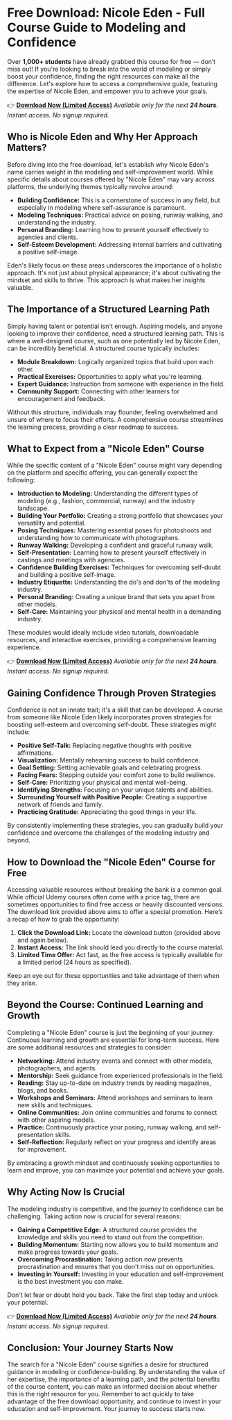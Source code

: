 # Free Download: Nicole Eden - Full Course Guide to Modeling and Confidence

Over **1,000+ students** have already grabbed this course for free — don’t miss out! If you're looking to break into the world of modeling or simply boost your confidence, finding the right resources can make all the difference. Let's explore how to access a comprehensive guide, featuring the expertise of Nicole Eden, and empower you to achieve your goals.

👉 [**Download Now (Limited Access)**](https://udemywork.com/nicole-eden)
_Available only for the next **24 hours**. Instant access. No signup required._

## Who is Nicole Eden and Why Her Approach Matters?

Before diving into the free download, let's establish why Nicole Eden's name carries weight in the modeling and self-improvement world. While specific details about courses offered by "Nicole Eden" may vary across platforms, the underlying themes typically revolve around:

*   **Building Confidence:** This is a cornerstone of success in any field, but especially in modeling where self-assurance is paramount.
*   **Modeling Techniques:** Practical advice on posing, runway walking, and understanding the industry.
*   **Personal Branding:** Learning how to present yourself effectively to agencies and clients.
*   **Self-Esteem Development:** Addressing internal barriers and cultivating a positive self-image.

Eden's likely focus on these areas underscores the importance of a holistic approach. It's not just about physical appearance; it's about cultivating the mindset and skills to thrive. This approach is what makes her insights valuable.

## The Importance of a Structured Learning Path

Simply having talent or potential isn't enough. Aspiring models, and anyone looking to improve their confidence, need a structured learning path. This is where a well-designed course, such as one potentially led by Nicole Eden, can be incredibly beneficial. A structured course typically includes:

*   **Module Breakdown:** Logically organized topics that build upon each other.
*   **Practical Exercises:** Opportunities to apply what you're learning.
*   **Expert Guidance:** Instruction from someone with experience in the field.
*   **Community Support:** Connecting with other learners for encouragement and feedback.

Without this structure, individuals may flounder, feeling overwhelmed and unsure of where to focus their efforts. A comprehensive course streamlines the learning process, providing a clear roadmap to success.

## What to Expect from a "Nicole Eden" Course

While the specific content of a "Nicole Eden" course might vary depending on the platform and specific offering, you can generally expect the following:

*   **Introduction to Modeling:** Understanding the different types of modeling (e.g., fashion, commercial, runway) and the industry landscape.
*   **Building Your Portfolio:** Creating a strong portfolio that showcases your versatility and potential.
*   **Posing Techniques:** Mastering essential poses for photoshoots and understanding how to communicate with photographers.
*   **Runway Walking:** Developing a confident and graceful runway walk.
*   **Self-Presentation:** Learning how to present yourself effectively in castings and meetings with agencies.
*   **Confidence Building Exercises:** Techniques for overcoming self-doubt and building a positive self-image.
*   **Industry Etiquette:** Understanding the do's and don'ts of the modeling industry.
*   **Personal Branding:** Creating a unique brand that sets you apart from other models.
*   **Self-Care:** Maintaining your physical and mental health in a demanding industry.

These modules would ideally include video tutorials, downloadable resources, and interactive exercises, providing a comprehensive learning experience.

👉 [**Download Now (Limited Access)**](https://udemywork.com/nicole-eden)
_Available only for the next **24 hours**. Instant access. No signup required._

## Gaining Confidence Through Proven Strategies

Confidence is not an innate trait; it's a skill that can be developed. A course from someone like Nicole Eden likely incorporates proven strategies for boosting self-esteem and overcoming self-doubt. These strategies might include:

*   **Positive Self-Talk:** Replacing negative thoughts with positive affirmations.
*   **Visualization:** Mentally rehearsing success to build confidence.
*   **Goal Setting:** Setting achievable goals and celebrating progress.
*   **Facing Fears:** Stepping outside your comfort zone to build resilience.
*   **Self-Care:** Prioritizing your physical and mental well-being.
*   **Identifying Strengths:** Focusing on your unique talents and abilities.
*   **Surrounding Yourself with Positive People:** Creating a supportive network of friends and family.
*   **Practicing Gratitude:** Appreciating the good things in your life.

By consistently implementing these strategies, you can gradually build your confidence and overcome the challenges of the modeling industry and beyond.

## How to Download the "Nicole Eden" Course for Free

Accessing valuable resources without breaking the bank is a common goal. While official Udemy courses often come with a price tag, there are sometimes opportunities to find free access or heavily discounted versions. The download link provided above aims to offer a special promotion. Here’s a recap of how to grab the opportunity:

1.  **Click the Download Link:** Locate the download button (provided above and again below).
2.  **Instant Access:** The link should lead you directly to the course material.
3.  **Limited Time Offer:** Act fast, as the free access is typically available for a limited period (24 hours as specified).

Keep an eye out for these opportunities and take advantage of them when they arise.

## Beyond the Course: Continued Learning and Growth

Completing a "Nicole Eden" course is just the beginning of your journey. Continuous learning and growth are essential for long-term success. Here are some additional resources and strategies to consider:

*   **Networking:** Attend industry events and connect with other models, photographers, and agents.
*   **Mentorship:** Seek guidance from experienced professionals in the field.
*   **Reading:** Stay up-to-date on industry trends by reading magazines, blogs, and books.
*   **Workshops and Seminars:** Attend workshops and seminars to learn new skills and techniques.
*   **Online Communities:** Join online communities and forums to connect with other aspiring models.
*   **Practice:** Continuously practice your posing, runway walking, and self-presentation skills.
*   **Self-Reflection:** Regularly reflect on your progress and identify areas for improvement.

By embracing a growth mindset and continuously seeking opportunities to learn and improve, you can maximize your potential and achieve your goals.

## Why Acting Now Is Crucial

The modeling industry is competitive, and the journey to confidence can be challenging. Taking action now is crucial for several reasons:

*   **Gaining a Competitive Edge:** A structured course provides the knowledge and skills you need to stand out from the competition.
*   **Building Momentum:** Starting now allows you to build momentum and make progress towards your goals.
*   **Overcoming Procrastination:** Taking action now prevents procrastination and ensures that you don't miss out on opportunities.
*   **Investing in Yourself:** Investing in your education and self-improvement is the best investment you can make.

Don't let fear or doubt hold you back. Take the first step today and unlock your potential.

👉 [**Download Now (Limited Access)**](https://udemywork.com/nicole-eden)
_Available only for the next **24 hours**. Instant access. No signup required._

## Conclusion: Your Journey Starts Now

The search for a "Nicole Eden" course signifies a desire for structured guidance in modeling or confidence-building. By understanding the value of her expertise, the importance of a learning path, and the potential benefits of the course content, you can make an informed decision about whether this is the right resource for you. Remember to act quickly to take advantage of the free download opportunity, and continue to invest in your education and self-improvement. Your journey to success starts now.
